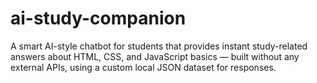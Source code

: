 # ai-study-companion
A smart AI-style chatbot for students that provides instant study-related answers about HTML, CSS, and JavaScript basics — built without any external APIs, using a custom local JSON dataset for responses.
